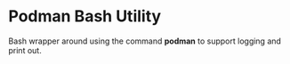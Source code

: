 # Podman Bash Utility
Bash wrapper around using the command **podman** to support logging and print out.
